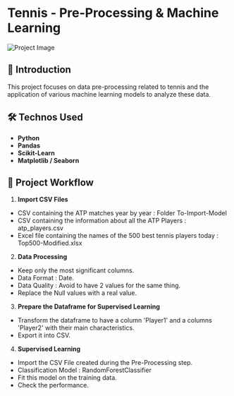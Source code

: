 # Tennis - Pre-Processing & Machine Learning

![Project Image](https://images.pexels.com/photos/209977/pexels-photo-209977.jpeg?auto=compress&cs=tinysrgb&w=1260&h=750&dpr=2)

## 🚀 Introduction

This project focuses on data pre-processing related to tennis and the application of various machine learning models to analyze these data.

## 🛠️ Technos Used

- **Python**
- **Pandas**
- **Scikit-Learn**
- **Matplotlib / Seaborn**

## 🔑 Project Workflow

1. **Import CSV Files**
- CSV containing the ATP matches year by year : Folder To-Import-Model
- CSV containing the information about all the ATP Players : atp_players.csv
- Excel file containing the names of the 500 best tennis players today : Top500-Modified.xlsx

2. **Data Processing**
- Keep only the most significant columns.
- Data Format : Date.
- Data Quality : Avoid to have 2 values for the same thing.
- Replace the Null values with a real value.

3. **Prepare the Dataframe for Supervised Learning**
- Transform the dataframe to have a column 'Player1' and a columns 'Player2' with their main characteristics.
- Export it into CSV.

4. **Supervised Learning**
- Import the CSV File created during the Pre-Processing step.
- Classification Model : RandomForestClassifier
- Fit this model on the training data.
- Check the performance.

